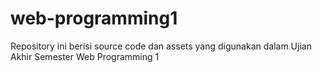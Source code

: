 # web-programming1
Repository ini berisi source code dan assets yang digunakan dalam Ujian Akhir Semester Web Programming 1
